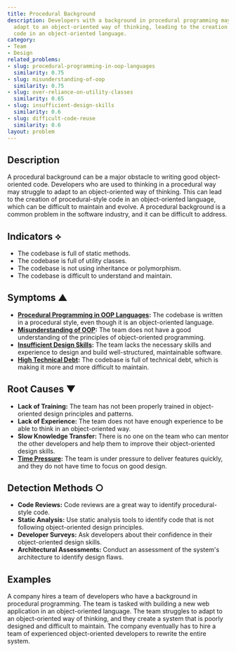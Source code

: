 ```yaml
---
title: Procedural Background
description: Developers with a background in procedural programming may struggle to
  adapt to an object-oriented way of thinking, leading to the creation of procedural-style
  code in an object-oriented language.
category:
- Team
- Design
related_problems:
- slug: procedural-programming-in-oop-languages
  similarity: 0.75
- slug: misunderstanding-of-oop
  similarity: 0.75
- slug: over-reliance-on-utility-classes
  similarity: 0.65
- slug: insufficient-design-skills
  similarity: 0.6
- slug: difficult-code-reuse
  similarity: 0.6
layout: problem
---
```


## Description
A procedural background can be a major obstacle to writing good object-oriented code. Developers who are used to thinking in a procedural way may struggle to adapt to an object-oriented way of thinking. This can lead to the creation of procedural-style code in an object-oriented language, which can be difficult to maintain and evolve. A procedural background is a common problem in the software industry, and it can be difficult to address.

## Indicators ⟡
- The codebase is full of static methods.
- The codebase is full of utility classes.
- The codebase is not using inheritance or polymorphism.
- The codebase is difficult to understand and maintain.

## Symptoms ▲
- **[Procedural Programming in OOP Languages](procedural-programming-in-oop-languages.md):** The codebase is written in a procedural style, even though it is an object-oriented language.
- **[Misunderstanding of OOP](misunderstanding-of-oop.md):** The team does not have a good understanding of the principles of object-oriented programming.
- **[Insufficient Design Skills](insufficient-design-skills.md):** The team lacks the necessary skills and experience to design and build well-structured, maintainable software.
- **[High Technical Debt](high-technical-debt.md):** The codebase is full of technical debt, which is making it more and more difficult to maintain.

## Root Causes ▼
- **Lack of Training:** The team has not been properly trained in object-oriented design principles and patterns.
- **Lack of Experience:** The team does not have enough experience to be able to think in an object-oriented way.
- **Slow Knowledge Transfer:** There is no one on the team who can mentor the other developers and help them to improve their object-oriented design skills.
- **[Time Pressure](time-pressure.md):** The team is under pressure to deliver features quickly, and they do not have time to focus on good design.

## Detection Methods ○
- **Code Reviews:** Code reviews are a great way to identify procedural-style code.
- **Static Analysis:** Use static analysis tools to identify code that is not following object-oriented design principles.
- **Developer Surveys:** Ask developers about their confidence in their object-oriented design skills.
- **Architectural Assessments:** Conduct an assessment of the system's architecture to identify design flaws.

## Examples
A company hires a team of developers who have a background in procedural programming. The team is tasked with building a new web application in an object-oriented language. The team struggles to adapt to an object-oriented way of thinking, and they create a system that is poorly designed and difficult to maintain. The company eventually has to hire a team of experienced object-oriented developers to rewrite the entire system.
